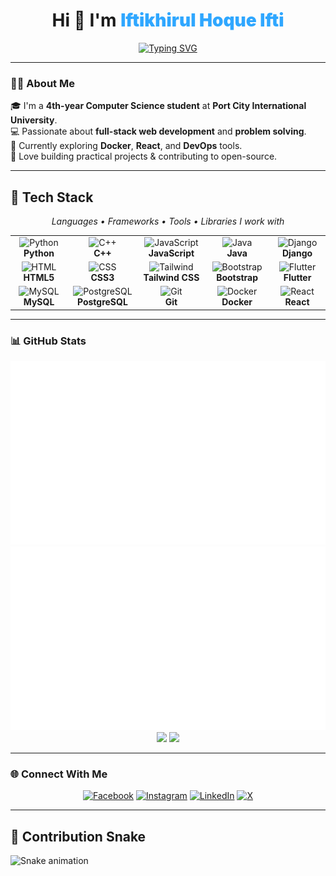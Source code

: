 <!-- Header Section -->
<div align="center" id="header">

  <h1>
    Hi 👋 I'm <span style="color:#2FA7FF;font-weight:900">Iftikhirul Hoque Ifti</span>
  </h1>

  [![Typing SVG](https://readme-typing-svg.demolab.com?font=Kdam+Thmor+Pro&size=22&pause=1000&color=11BCF7&center=true&vCenter=true&width=500&lines=Competitive+Programmer;Web+Designer;Open+Source+Enthusiast;Django+Developer)](https://git.io/typing-svg)

</div>

---

### 🧑‍💻 About Me
🎓 I'm a **4th-year Computer Science student** at **Port City International University**.  
💻 Passionate about **full-stack web development** and **problem solving**.  
🌱 Currently exploring **Docker**, **React**, and **DevOps** tools.  
🚀 Love building practical projects & contributing to open-source.

---

## 🧰 Tech Stack

<p align="center">
  <i>Languages • Frameworks • Tools • Libraries I work with</i>
</p>

<div align="center">

<table>
  <tr>
    <!-- Card 1 -->
    <td align="center" width="140">
      <img src="https://cdn.jsdelivr.net/gh/devicons/devicon/icons/python/python-original.svg" width="50" height="50" alt="Python"/><br>
      <b>Python</b>
    </td>
    <!-- Card 2 -->
    <td align="center" width="140">
      <img src="https://cdn.jsdelivr.net/gh/devicons/devicon/icons/cplusplus/cplusplus-original.svg" width="50" height="50" alt="C++"/><br>
      <b>C++</b>
    </td>
    <!-- Card 3 -->
    <td align="center" width="140">
      <img src="https://cdn.jsdelivr.net/gh/devicons/devicon/icons/javascript/javascript-original.svg" width="50" height="50" alt="JavaScript"/><br>
      <b>JavaScript</b>
    </td>
    <!-- Card 4 -->
    <td align="center" width="140">
      <img src="https://cdn.jsdelivr.net/gh/devicons/devicon/icons/java/java-original.svg" width="50" height="50" alt="Java"/><br>
      <b>Java</b>
    </td>
    <!-- Card 5 -->
    <td align="center" width="140">
      <img src="https://cdn.jsdelivr.net/gh/devicons/devicon/icons/django/django-plain.svg" width="50" height="50" alt="Django"/><br>
      <b>Django</b>
    </td>
  </tr>
  
  <tr>
    <!-- Card 6 -->
    <td align="center" width="140">
      <img src="https://cdn.jsdelivr.net/gh/devicons/devicon/icons/html5/html5-original.svg" width="50" height="50" alt="HTML"/><br>
      <b>HTML5</b>
    </td>
    <!-- Card 7 -->
    <td align="center" width="140">
      <img src="https://cdn.jsdelivr.net/gh/devicons/devicon/icons/css3/css3-original.svg" width="50" height="50" alt="CSS"/><br>
      <b>CSS3</b>
    </td>
    <!-- Card 8 -->
    <td align="center" width="140">
      <img src="https://www.vectorlogo.zone/logos/tailwindcss/tailwindcss-icon.svg" width="50" height="50" alt="Tailwind"/><br>
      <b>Tailwind CSS</b>
    </td>
    <!-- Card 9 -->
    <td align="center" width="140">
      <img src="https://cdn.jsdelivr.net/gh/devicons/devicon/icons/bootstrap/bootstrap-original.svg" width="50" height="50" alt="Bootstrap"/><br>
      <b>Bootstrap</b>
    </td>
    <!-- Card 10 -->
    <td align="center" width="140">
      <img src="https://cdn.jsdelivr.net/gh/devicons/devicon/icons/flutter/flutter-original.svg" width="50" height="50" alt="Flutter"/><br>
      <b>Flutter</b>
    </td>
  </tr>

  <tr>
    <!-- Card 11 -->
    <td align="center" width="140">
      <img src="https://cdn.jsdelivr.net/gh/devicons/devicon/icons/mysql/mysql-original.svg" width="50" height="50" alt="MySQL"/><br>
      <b>MySQL</b>
    </td>
    <!-- Card 12 -->
    <td align="center" width="140">
      <img src="https://cdn.jsdelivr.net/gh/devicons/devicon/icons/postgresql/postgresql-original.svg" width="50" height="50" alt="PostgreSQL"/><br>
      <b>PostgreSQL</b>
    </td>
    <!-- Card 13 -->
    <td align="center" width="140">
      <img src="https://cdn.jsdelivr.net/gh/devicons/devicon/icons/git/git-original.svg" width="50" height="50" alt="Git"/><br>
      <b>Git</b>
    </td>
    <!-- Card 14 -->
    <td align="center" width="140">
      <img src="https://cdn.jsdelivr.net/gh/devicons/devicon/icons/docker/docker-original.svg" width="50" height="50" alt="Docker"/><br>
      <b>Docker</b>
    </td>
    <!-- Card 15 -->
    <td align="center" width="140">
      <img src="https://cdn.jsdelivr.net/gh/devicons/devicon/icons/react/react-original.svg" width="50" height="50" alt="React"/><br>
      <b>React</b>
    </td>
  </tr>
</table>

</div>

---

### 📊 GitHub Stats

<div align="center">

<!-- GitHub Overview & Languages -->
<picture>
  <source media="(prefers-color-scheme: dark)" srcset="https://raw.githubusercontent.com/iftikhoq/profile-repo/master/generated/overview.svg#gh-dark-mode-only">
  <img src="https://raw.githubusercontent.com/iftikhoq/profile-repo/master/generated/overview.svg">
</picture>

<picture>
  <source media="(prefers-color-scheme: dark)" srcset="https://raw.githubusercontent.com/iftikhoq/profile-repo/master/generated/languages.svg#gh-dark-mode-only">
  <img src="https://raw.githubusercontent.com/iftikhoq/profile-repo/master/generated/languages.svg">
</picture>

<!-- GitHub Stats Card -->
<picture>
  <source media="(prefers-color-scheme: light)" srcset="https://github-readme-stats.vercel.app/api?username=iftikhoq&show_icons=true&number_format=long&hide_title=true&text_bold=false&show=reviews,prs_merged,prs_merged_percentage,discussions_answered&border_color=ddd&border_radius=7&hide=stars,commits">
  <img src="https://github-readme-stats.vercel.app/api?username=iftikhoq&show_icons=true&number_format=long&hide_title=true&text_bold=false&hide=stars,commits&show=reviews,discussions_answered,prs_merged,prs_merged_percentage&border_color=666&border_radius=7&bg_color=0d1117&icon_color=58a6ff&ring_color=58a6fc&text_color=ccc">
</picture>

<!-- Streak Stats -->
<picture>
  <source media="(prefers-color-scheme: dark)" srcset="https://streak-stats.demolab.com/?user=iftikhoq&border_radius=7&card_width=235&card_height=214&background=0D1117&sideNums=4c8edf&sideLabels=ddd&border=777&dates=999&hide_total_contributions=true&hide_current_streak=true">
  <img src="https://streak-stats.demolab.com/?user=iftikhoq&border_radius=7&card_width=235&card_height=190&sideNums=3483ed&sideLabels=555&border=e1e4e8&dates=777&hide_total_contributions=true&hide_current_streak=true">
</picture>

</div>

---

### 🌐 Connect With Me

<div align="center">
  
[![Facebook](https://img.shields.io/badge/Facebook-%231877F2.svg?style=for-the-badge&logo=Facebook&logoColor=white)](https://facebook.com/ifti.k.hoq)
[![Instagram](https://img.shields.io/badge/Instagram-%23E4405F.svg?style=for-the-badge&logo=Instagram&logoColor=white)](https://instagram.com/ifti.k.hoq)
[![LinkedIn](https://img.shields.io/badge/LinkedIn-%230077B5.svg?style=for-the-badge&logo=linkedin&logoColor=white)](https://linkedin.com/in/iftikhoq)
[![X](https://img.shields.io/badge/X-black.svg?style=for-the-badge&logo=X&logoColor=white)](https://x.com/iftikhoq)

</div>

---

## 🐍 Contribution Snake

![Snake animation](https://github.com/iftikhoq/iftikhoq/dist/snake-dark.svg)


